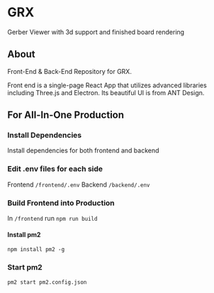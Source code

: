 # GRX

Gerber Viewer with 3d support and finished board rendering

## About

Front-End & Back-End Repository for GRX.

Front end is a single-page React App that utilizes advanced libraries including Three.js and Electron. Its beautiful UI is from ANT Design.

## For All-In-One Production

### Install Dependencies

Install dependencies for both frontend and backend

### Edit .env files for each side

Frontend `/frontend/.env`
Backend `/backend/.env`

### Build Frontend into Production

In `/frontend` run `npm run build`

#### Install pm2

```
npm install pm2 -g
```

### Start pm2

```
pm2 start pm2.config.json
